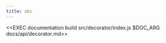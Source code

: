 ```yaml
---
title: abc
---
```


<<EXEC documentation build src/decorator/index.js $DOC_ARG docs/api/decorator.md>>
